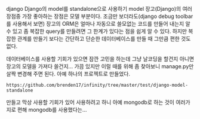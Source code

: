 django
Django의 model를 standalone으로 사용하기
model
장고(Django)의 여러 장점중 가장 좋아하는 장점은 모델 부분이다.
조금만 보더라도(django debug toolbar를 사용해서 보면) 장고의 ORM은 얼마나 자동으로 쓸모없는 코드를 만들어 내는지 알 수 있고 좀 복잡한 query를 만들려면 그 한계가 있다는 점을 쉽게 알 수 있다. 하지만 복잡한 관계를 만들기 보다는 간단하고 단순한 데이터베이스를 만들 때 그만큼 편한 것도 없다.

데이터베이스를 사용할 기회가 있으면 잠깐 고민을 하는데 그냥 날코딩을 할건지 아니면 장고의 모델을 가져다 쓸건지...
가끔 있지만 이럴 때를 위해 좀 찾아보니 manage.py만 살짝 변경해 주면 된다.
아예 하나의 프로젝트로 만들었다.

    https://github.com/brenden17/infinity/tree/master/test/django-model-standalone

만들고 막상 사용할 기회가 있어 사용하려고 하니 아예 mongodb로 하는 것이 여러가지로 편해 mongodb를 사용했다는...


